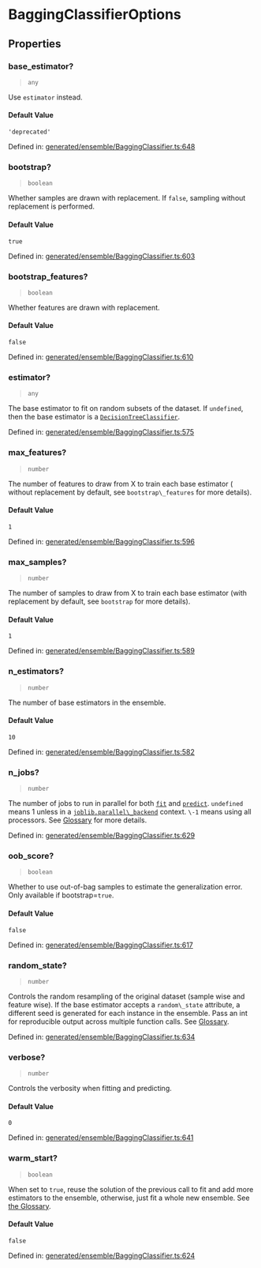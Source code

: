 # BaggingClassifierOptions

## Properties

### base\_estimator?

> `any`

Use `estimator` instead.

#### Default Value

`'deprecated'`

Defined in:  [generated/ensemble/BaggingClassifier.ts:648](https://github.com/transitive-bullshit/scikit-learn-ts/blob/122b3c0/packages/sklearn/src/generated/ensemble/BaggingClassifier.ts#L648)

### bootstrap?

> `boolean`

Whether samples are drawn with replacement. If `false`, sampling without replacement is performed.

#### Default Value

`true`

Defined in:  [generated/ensemble/BaggingClassifier.ts:603](https://github.com/transitive-bullshit/scikit-learn-ts/blob/122b3c0/packages/sklearn/src/generated/ensemble/BaggingClassifier.ts#L603)

### bootstrap\_features?

> `boolean`

Whether features are drawn with replacement.

#### Default Value

`false`

Defined in:  [generated/ensemble/BaggingClassifier.ts:610](https://github.com/transitive-bullshit/scikit-learn-ts/blob/122b3c0/packages/sklearn/src/generated/ensemble/BaggingClassifier.ts#L610)

### estimator?

> `any`

The base estimator to fit on random subsets of the dataset. If `undefined`, then the base estimator is a [`DecisionTreeClassifier`](sklearn.tree.DecisionTreeClassifier.html#sklearn.tree.DecisionTreeClassifier "sklearn.tree.DecisionTreeClassifier").

Defined in:  [generated/ensemble/BaggingClassifier.ts:575](https://github.com/transitive-bullshit/scikit-learn-ts/blob/122b3c0/packages/sklearn/src/generated/ensemble/BaggingClassifier.ts#L575)

### max\_features?

> `number`

The number of features to draw from X to train each base estimator ( without replacement by default, see `bootstrap\_features` for more details).

#### Default Value

`1`

Defined in:  [generated/ensemble/BaggingClassifier.ts:596](https://github.com/transitive-bullshit/scikit-learn-ts/blob/122b3c0/packages/sklearn/src/generated/ensemble/BaggingClassifier.ts#L596)

### max\_samples?

> `number`

The number of samples to draw from X to train each base estimator (with replacement by default, see `bootstrap` for more details).

#### Default Value

`1`

Defined in:  [generated/ensemble/BaggingClassifier.ts:589](https://github.com/transitive-bullshit/scikit-learn-ts/blob/122b3c0/packages/sklearn/src/generated/ensemble/BaggingClassifier.ts#L589)

### n\_estimators?

> `number`

The number of base estimators in the ensemble.

#### Default Value

`10`

Defined in:  [generated/ensemble/BaggingClassifier.ts:582](https://github.com/transitive-bullshit/scikit-learn-ts/blob/122b3c0/packages/sklearn/src/generated/ensemble/BaggingClassifier.ts#L582)

### n\_jobs?

> `number`

The number of jobs to run in parallel for both [`fit`](#sklearn.ensemble.BaggingClassifier.fit "sklearn.ensemble.BaggingClassifier.fit") and [`predict`](#sklearn.ensemble.BaggingClassifier.predict "sklearn.ensemble.BaggingClassifier.predict"). `undefined` means 1 unless in a [`joblib.parallel\_backend`](https://joblib.readthedocs.io/en/latest/parallel.html#joblib.parallel_backend "(in joblib v1.3.0.dev0)") context. `\-1` means using all processors. See [Glossary](../../glossary.html#term-n_jobs) for more details.

Defined in:  [generated/ensemble/BaggingClassifier.ts:629](https://github.com/transitive-bullshit/scikit-learn-ts/blob/122b3c0/packages/sklearn/src/generated/ensemble/BaggingClassifier.ts#L629)

### oob\_score?

> `boolean`

Whether to use out-of-bag samples to estimate the generalization error. Only available if bootstrap=`true`.

#### Default Value

`false`

Defined in:  [generated/ensemble/BaggingClassifier.ts:617](https://github.com/transitive-bullshit/scikit-learn-ts/blob/122b3c0/packages/sklearn/src/generated/ensemble/BaggingClassifier.ts#L617)

### random\_state?

> `number`

Controls the random resampling of the original dataset (sample wise and feature wise). If the base estimator accepts a `random\_state` attribute, a different seed is generated for each instance in the ensemble. Pass an int for reproducible output across multiple function calls. See [Glossary](../../glossary.html#term-random_state).

Defined in:  [generated/ensemble/BaggingClassifier.ts:634](https://github.com/transitive-bullshit/scikit-learn-ts/blob/122b3c0/packages/sklearn/src/generated/ensemble/BaggingClassifier.ts#L634)

### verbose?

> `number`

Controls the verbosity when fitting and predicting.

#### Default Value

`0`

Defined in:  [generated/ensemble/BaggingClassifier.ts:641](https://github.com/transitive-bullshit/scikit-learn-ts/blob/122b3c0/packages/sklearn/src/generated/ensemble/BaggingClassifier.ts#L641)

### warm\_start?

> `boolean`

When set to `true`, reuse the solution of the previous call to fit and add more estimators to the ensemble, otherwise, just fit a whole new ensemble. See [the Glossary](../../glossary.html#term-warm_start).

#### Default Value

`false`

Defined in:  [generated/ensemble/BaggingClassifier.ts:624](https://github.com/transitive-bullshit/scikit-learn-ts/blob/122b3c0/packages/sklearn/src/generated/ensemble/BaggingClassifier.ts#L624)
